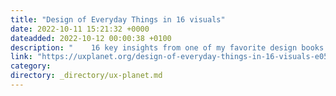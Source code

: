 ```yaml
---
title: "Design of Everyday Things in 16 visuals"
date: 2022-10-11 15:21:32 +0000
dateadded: 2022-10-12 00:00:38 +0100
description: "    16 key insights from one of my favorite design books with examples of digital design elements.  Continue reading on UX Planet »  "
link: "https://uxplanet.org/design-of-everyday-things-in-16-visuals-e055b6a6641a?source=rss----819cc2aaeee0---4"
category:
directory: _directory/ux-planet.md
---
```

